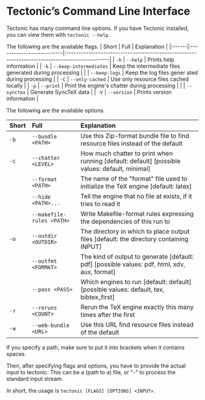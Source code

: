 # Tectonic’s Command Line Interface

Tectonic has many command line options.
If you have Tectonic installed, you can view them with `tectonic --help`.

The following are the available flags.
| Short | Full                      | Explanation                                                                                    |
|:------|:--------------------------|:-----------------------------------------------------------------------------------------------|
| `-h`  | `--help`                  | Prints help information                                                                        |
| `-k`  | `--keep-intermediates`    | Keep the intermediate files generated during processing                                        |
|       | `--keep-logs`             | Keep the log files gener ated during processing                                                |
| `-C`  | `--only-cached`           | Use only resource files cached locally                                                         |
| `-p`  | `--print`                 | Print the engine's chatter during processing                                                   |
|       | `--synctex`               | Generate SyncTeX data                                                                          |
| `-V`  | `--version`               | Prints version information                                                                     |

The following are the available options.

| Short | Full                      | Explanation                                                                                    |
|:------|:--------------------------|:-----------------------------------------------------------------------------------------------|
| `-b`  | `--bundle <PATH>`         | Use this Zip-format bundle file to find resource files instead of the default                  |
| `-c`  | `--chatter <LEVEL>`       | How much chatter to print when running [default: default]  [possible values: default, minimal] |
|       | `--format <PATH>`         | The name of the "format" file used to initialize the TeX engine [default: latex]               |
|       | `--hide <PATH>...`        | Tell the engine that no file at <PATH> exists, if it tries to read it                          |
|       | `--makefile-rules <PATH>` | Write Makefile-format rules expressing the dependencies of this run to <PATH>                  |
| `-o`  | `--outdir <OUTDIR>`       | The directory in which to place output files [default: the directory containing INPUT]         |
|       | `--outfmt <FORMAT>`       | The kind of output to generate [default: pdf]  [possible values: pdf, html, xdv, aux, format]  |
|       | `--pass <PASS>`           | Which engines to run [default: default]  [possible values: default, tex, bibtex_first]         |
| `-r`  | `--reruns <COUNT>`        | Rerun the TeX engine exactly this many times after the first                                   |
| `-w`  | `--web-bundle <URL>`      | Use this URL find resource files instead of the default                                        |

If you specify a path, make sure to put it into brackets when it contains spaces.

Then, after specifying flags and options, you have to provide the actual input to tectonic.
This can be a (path to a) file, or "-" to process the standard input stream.

In short, the usage is `tectonic [FLAGS] [OPTIONS] <INPUT>`.